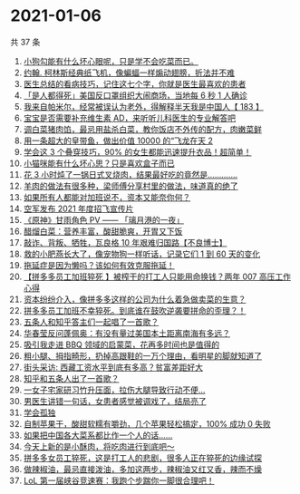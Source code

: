 # 2021-01-06

共 37 条

<!-- BEGIN -->
<!-- 最后更新时间 Wed Jan 06 2021 23:13:09 GMT+0800 (CST) -->

1. [小狗勾能有什么坏心眼呢，只是学不会吃菜而已。](https://www.zhihu.com/zvideo/1328272243060088832)
2. [约翰.
   柯林斯经典纸飞机，像蝙蝠一样煽动翅膀，折法并不难](https://www.zhihu.com/zvideo/1329173205844623360)
3. [医生总结的看病技巧，记住这七个字，你就是医生最喜欢的患者](https://www.zhihu.com/zvideo/1330084209919524864)
4. [「是人都得死」美国反口罩组织大闹商场，当地每 6 秒 1
   人确诊](https://www.zhihu.com/zvideo/1329814239184809984)
5. [我来自帕米尔，经常被误认为老外，得解释半天我是中国人【 183
   】](https://www.zhihu.com/zvideo/1329443573108699136)
6. [宝宝是否需要补充维生素
   AD，来听听儿科医生的专业解答吧](https://www.zhihu.com/zvideo/1329768645262663680)
7. [调白菜猪肉馅，最忌用盐杀白菜，教你饭店不外传的配方，肉嫩菜鲜](https://www.zhihu.com/zvideo/1328451716816232448)
8. [用一条超大的皇带鱼，做出价值 10000 的“飞龙在天
   2](https://www.zhihu.com/zvideo/1329575604514668544)
9. [学会这 3 个叠穿技巧，90%
   的女生都能迅速提升衣品！超简单！](https://www.zhihu.com/zvideo/1330179377515339776)
10. [小猫咪能有什么坏心思？只是喜欢盒子而已](https://www.zhihu.com/zvideo/1329809577534259200)
11. [花 3
    小时炖了一锅日式叉烧肉，结果最好吃的竟然是.............](https://www.zhihu.com/zvideo/1329083759636316160)
12. [羊肉的做法有很多种，梁师傅分享村里的做法，味道真的绝了](https://www.zhihu.com/zvideo/1330208462462889984)
13. [如果所有人都能对加班说不，资本又能奈你何？](https://www.zhihu.com/zvideo/1330224453008482304)
14. [空军发布 2021 年度招飞宣传片](https://www.zhihu.com/zvideo/1329885777158213632)
15. [《原神》甘雨角色 PV —— 「璃月港的一夜」](https://www.zhihu.com/zvideo/1330143351547383808)
16. [醋熘白菜：营养丰富，酸甜脆爽，开胃又下饭](https://www.zhihu.com/zvideo/1329806412189806592)
17. [敲诈、背叛、牺牲，瓦良格 10
    年艰难归国路【不良博士】](https://www.zhihu.com/zvideo/1329891032378060800)
18. [救的小肥燕长大了，像宠物狗一样听话，记录它们 1 到 60
    天的变化](https://www.zhihu.com/zvideo/1328667342558232576)
19. [拖延症是因为懒吗？该如何有效克服拖延！](https://www.zhihu.com/zvideo/1329874390603968512)
20. [【拼多多员工加班猝死 】被榨干的打工人只能用命换钱？两年 007
    高压工作心得](https://www.zhihu.com/zvideo/1329848228213620736)
21. [资本纷纷介入，像拼多多这样的公司为什么着急做卖菜的生意？](https://www.zhihu.com/zvideo/1329384701396688896)
22. [拼多多员工加班不幸猝死。到底谁在鼓吹逆袭要拼命的歪理？！](https://www.zhihu.com/zvideo/1329549371952467968)
23. [五条人和知乎答主们一起唱了一首歌？](https://www.zhihu.com/zvideo/1329450122263580672)
24. [华春莹反问蓬佩奥：有没有量过美国本土距离南海有多远？](https://www.zhihu.com/zvideo/1329841582707355648)
25. [吸引我走进 BBQ
    领域的启蒙菜，花再多时间也是值得的](https://www.zhihu.com/zvideo/1329445395777126400)
26. [粗小腿、拇指畸形，扔掉高跟鞋的一万个理由，看明星的脚就知道了](https://www.zhihu.com/zvideo/1329793857182605312)
27. [街头采访: 西藏工资水平到底有多高？贫富差距好大](https://www.zhihu.com/zvideo/1329483457395585024)
28. [知乎和五条人出了一首歌？](https://www.zhihu.com/zvideo/1330123670014861312)
29. [一女子宅家研习竹升压面，拉伤大腿导致行动不便...](https://www.zhihu.com/zvideo/1329755230520168448)
30. [男医生讲错一句话，女患者感觉被调戏了，结局亮了](https://www.zhihu.com/zvideo/1329486752134680576)
31. [学会孤独](https://www.zhihu.com/zvideo/1329819318301564928)
32. [自制苹果干，酸甜软糯有嚼劲，几个苹果轻松搞定，100% 成功 0
    失败](https://www.zhihu.com/zvideo/1327953366224080896)
33. [如果把中国各大菜系都比作一个人的话......](https://www.zhihu.com/zvideo/1329821823152738305)
34. [今天上新的是小酥肉，将吃肉进行到底吧～](https://www.zhihu.com/zvideo/1329884658336133120)
35. [拼多多女员工猝死，这是打工人的悲剧，很多人正在猝死的边缘试探](https://www.zhihu.com/zvideo/1329568367104675840)
36. [做辣椒油，最忌直接泼油，多加这两步，辣椒油又红又香，辣而不燥](https://www.zhihu.com/zvideo/1329824247272017920)
37. [LoL
    第一届峡谷竞速赛：我跑个步踹你一脚很合理吧！](https://www.zhihu.com/zvideo/1329593507980976128)

<!-- END -->
